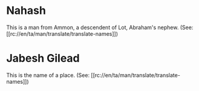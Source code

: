 # Nahash

This is a man from Ammon, a descendent of Lot, Abraham's nephew. (See: [[rc://en/ta/man/translate/translate-names]])

# Jabesh Gilead

This is the name of a place. (See: [[rc://en/ta/man/translate/translate-names]])

